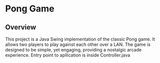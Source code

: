# Pong Game

## Overview

This project is a Java Swing implementation of the classic Pong game. It allows two players to play against each other over a LAN. The game is designed to be simple, yet engaging, providing a nostalgic arcade experience. Entry point to apllication is inside Controller.java
